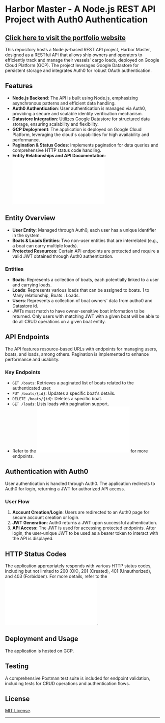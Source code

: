 # Harbor Master - A Node.js REST API Project with Auth0 Authentication
## [Click here to visit the portfolio website](https://a9-portfolio.wl.r.appspot.com/)
This repository hosts a Node.js-based REST API project, Harbor Master, designed as a RESTful API that allows ship owners and operators to efficiently track and manage their vessels' cargo loads, deployed on Google Cloud Platform (GCP). 
The project leverages Google Datastore for persistent storage and integrates Auth0 for robust OAuth authentication.

## Features

- **Node.js Backend**: The API is built using Node.js, emphasizing asynchronous patterns and efficient data handling.
- **Auth0 Authentication**: User authentication is managed via Auth0, providing a secure and scalable identity verification mechanism.
- **Datastore Integration**: Utilizes Google Datastore for structured data storage, ensuring scalability and flexibility.
- **GCP Deployment**: The application is deployed on Google Cloud Platform, leveraging the cloud's capabilities for high availability and performance.
- **Pagination & Status Codes**: Implements pagination for data queries and comprehensive HTTP status code handling.
- **Entity Relationships and API Documentation**: ![API Documentation PDF](parky8_project.pdf)

## Entity Overview

- **User Entity**: Managed through Auth0, each user has a unique identifier in the system.
- **Boats & Loads Entities**: Two non-user entities that are interrelated (e.g., a boat can carry multiple loads).
- **Protected Resources**: Certain API endpoints are protected and require a valid JWT obtained through Auth0 authentication.

### Entities

- **Boats**: Represents a collection of boats, each potentially linked to a user and carrying loads.
- **Loads**: Represents various loads that can be assigned to boats. 1 to Many relationship, Boats : Loads.
- **Users**: Represents a collection of boat owners' data from autho0 and Datastore id.
- JWTs must match to have owner-sensitive boat information to be returned. Only users with matching JWT with a given boat will be able to do all CRUD operations on a given boat entity.

## API Endpoints

The API features resource-based URLs with endpoints for managing users, boats, and loads, among others. Pagination is implemented to enhance performance and usability.

### Key Endpoints

- `GET /boats`: Retrieves a paginated list of boats related to the authenticated user.
- `PUT /boats/{id}`: Updates a specific boat's details.
- `DELETE /boats/{id}`: Deletes a specific boat.
- `GET /loads`: Lists loads with pagination support.
- Refer to the ![API Documentation PDF](parky8_project.pdf) for more endpoints.

## Authentication with Auth0

User authentication is handled through Auth0. The application redirects to Auth0 for login, returning a JWT for authorized API access.

### User Flow

1. **Account Creation/Login**: Users are redirected to an Auth0 page for secure account creation or login.
2. **JWT Generation**: Auth0 returns a JWT upon successful authentication.
3. **API Access**: The JWT is used for accessing protected endpoints. After login, the user-unique JWT to be used as a bearer token to interact with the API is displayed.

## HTTP Status Codes

The application appropriately responds with various HTTP status codes, including but not limited to 200 (OK), 201 (Created), 401 (Unauthorized), and 403 (Forbidden).
For more details, refer to the ![API Documentation PDF](parky8_project.pdf).

## Deployment and Usage

The application is hosted on GCP.

## Testing

A comprehensive Postman test suite is included for endpoint validation, including tests for CRUD operations and authentication flows.

## License
[MIT License](LICENSE).

---
